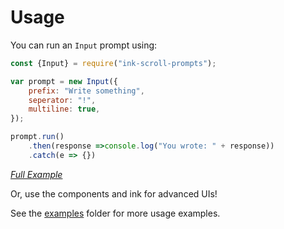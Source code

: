 # Usage

You can run an `Input` prompt using:

```js
const {Input} = require("ink-scroll-prompts");

var prompt = new Input({
    prefix: "Write something",
    seperator: "!",
    multiline: true,
});

prompt.run()
    .then(response =>console.log("You wrote: " + response))
    .catch(e => {})
```
*[Full Example](/examples/prompts/input.js)*

Or, use the components and ink for advanced UIs!

See the [examples](/examples) folder for more usage examples.











